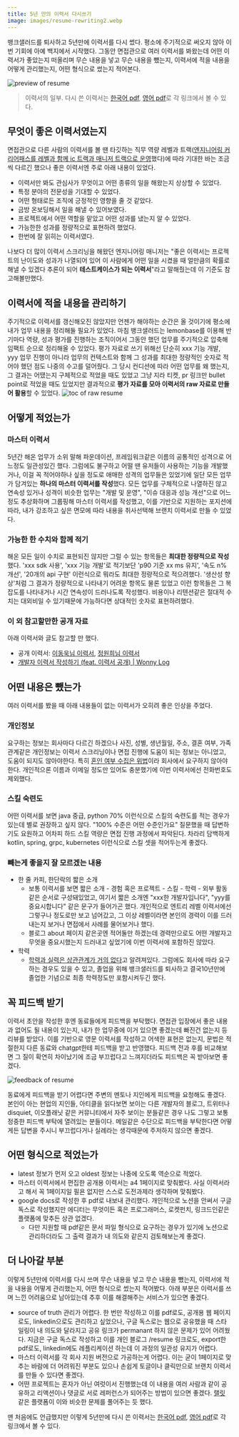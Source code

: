 ```yaml
---
title: 5년 만의 이력서 다시쓰기
image: images/resume-rewriting2.webp
---
```


뱅크샐러드를 퇴사하고 5년만에 이력서를 다시 썼다. 평소에 주기적으로 써오지 않아 이번 기회에 아예 백지에서 시작했다. 그동안 면접관으로 여러 이력서를 봐왔는데 어떤 이력서가 좋았는지 떠올리며 무슨 내용을 넣고 무슨 내용을 뺐는지, 이력서에 적을 내용을 어떻게 관리했는지, 어떤 형식으로 썼는지 적어본다.

![preview of resume](/images/20240224/preview.png)
> 이력서의 일부. 다시 쓴 이력서는 [한국어 pdf](/2023-ko-resume.pdf), [영어 pdf](/2023-en-resume.pdf)로 각 링크에서 볼 수 있다.

## 무엇이 좋은 이력서였는지
면접관으로 다른 사람의 이력서를 볼 땐 타깃하는 직무 역량 레벨과 트랙([엔지니어링 커리어패스를 레벨과 함께 ic 트랙과 매니저 트랙으로 운영](https://yozm.wishket.com/magazine/detail/2066/)했다)에 따라 기대한 바는 조금씩 다르긴 했으나 좋은 이력서엔 주로 아래 내용이 있었다.

* 이력서만 봐도 관심사가 무엇이고 어떤 종류의 일을 해왔는지 상상할 수 있었다.
* 특정 분야의 전문성을 기대할 수 있었다.
* 어떤 형태로든 조직에 긍정적인 영향을 줄 것 같았다.
* 금방 온보딩해서 일을 해낼 수 있어보였다.
* 프로젝트에서 어떤 역할을 맡았고 어떤 성과를 냈는지 알 수 있었다.
* 가능한한 성과를 정량적으로 표현하려 했었다.
* 한번에 잘 읽히는 이력서였다.

나보다 더 많이 이력서 스크리닝을 해왔던 엔지니어링 매니저는 "좋은 이력서는 프로젝트의 난이도와 성과가 나열되어 있어 이 사람에게 어떤 일을 시켰을 때 얼만큼의 확률로 해낼 수 있겠다 추론이 되어 **테스트케이스가 되는 이력서**"라고 말해줬는데 이 기준도 참고해볼만했다.

## 이력서에 적을 내용을 관리하기
주기적으로 이력서를 갱신해오진 않았지만 언젠가 해야하는 순간은 올 것이기에 평소에 내가 업무 내용을 정리해둘 필요가 있었다. 마침 뱅크샐러드는 lemonbase를 이용해 반기마다 역량, 성과 평가를 진행하는 조직이어서 그동안 했던 업무를 주기적으로 압축해 임팩트 순으로 정리해올 수 있었다. 평가 자료로 쓰기 위해선 단순히 xxx 기능 개발, yyy 업무 진행이 아니라 업무의 컨텍스트와 함께 그 성과를 최대한 정량적인 숫자로 적어야 했던 점도 나중의 수고를 덜어줬다. 그 당시 컨디션에 따라 어떤 업무를 왜 했는지, 그 결과는 어땠는지 구체적으로 적었을 때도 있었고 그냥 지라 티켓, pr 링크만 bullet point로 적었을 때도 있었지만 결과적으로 **평가 자료를 모아 이력서의 raw 자료로 만들어 활용**할 수 있었다.
![toc of raw resume](/images/20240224/toc.png)

## 어떻게 적었는가
### 마스터 이력서
5년간 해온 업무가 소위 말해 파운데이션, 프레임워크같은 이름의 공통적인 성격으로 어느정도 일관성있긴 했다. 그럼에도 불구하고 어떨 땐 유저들이 사용하는 기능을 개발했거나, 이걸 꼭 적어야하나 싶을 정도로 애매한 성격의 업무들은 있었기에 일단 모든 업무가 담겨있는 **하나의 마스터 이력서를 작성**했다. 모든 업무를 구체적으로 나열하진 않고 연속성 있거나 성격이 비슷한 업무는 "개발 및 운영", "이슈 대응과 성능 개선"으로 어느정도 추상화하며 그룹핑해 마스터 이력서를 작성했고, 이를 기반으로 지원하는 포지션에 따라, 내가 강조하고 싶은 면모에 따라 내용을 취사선택해 브랜치 이력서로 만들 수 있었다.

### 가능한 한 수치와 함께 적기
해온 모든 일이 수치로 표현되진 않지만 그럴 수 있는 항목들은 **최대한 정량적으로 작성**했다. 'xxx sdk 사용', 'xxx 기능 개발'로 적기보단 'p90 기준 xx ms 유지', '속도 n% 개선', '20개의 api 구현' 이런식으로 뭐라도 최대한 정량적으로 적으려했다. '생산성 향상'처럼 그 결과가 정량적으로 나타내기 어려운 항목도 물론 있었고 이런 항목들은 그 복잡도를 나타내거나 시간 연속성이 드러나도록 작성했다. 비용이나 리텐션같은 절대적 수치는 대외비일 수 있기때문에 가능하다면 상대적인 숫자로 표현하려했다.

### 이 외 참고할만한 공개 자료
아래 이력서와 글도 참고할 만 했다.

* 공개 이력서: [이동욱님 이력서](https://jojoldu.github.io/), [정원희님 이력서](https://wonny.oopy.io/)
* [개발자 이력서 작성하기 (feat. 이력서 공개) | Wonny Log](https://wonny.space/writing/work/engineer-resume)

## 어떤 내용은 뺐는가
여러 이력서를 봤을 때 아래 내용들이 없는 이력서가 오히려 좋은 인상을 주었다.

### 개인정보
요구하는 정보는 회사마다 다르긴 하겠으나 사진, 성별, 생년월일, 주소, 결혼 여부, 가족 관계같은 개인정보는 이력서 스크리닝이나 면접 진행에 도움이 되는 정보는 아니었고, 도움이 되지도 않아야한다. 특히 [혼인 여부 수집은 위법](https://www.law.go.kr/법령/채용절차의공정화에관한법률/(20200526,17326,20200526)/제4조의3)이라 회사에서 요구하지 않아야한다. 개인적으론 이름과 이메일 정도만 있어도 충분했기에 이번 이력서에선 전화번호도 제외했다.

### 스킬 숙련도
어떤 이력서를 보면 java 중급, python 70% 이런식으로 스킬의 숙련도를 적는 경우가 있는데 별로 권장하고 싶지 않다. "100% 수준은 어떤 수준인가요" 질문했을 때 답변하기도 요원하고 어차피 하드 스킬 역량은 면접 진행 과정에서 파악된다. 차라리 담백하게 kotlin, spring, grpc, kubernetes 이런식으로 스킬 셋을 적어두는게 좋겠다.

### 빼는게 좋을지 잘 모르겠는 내용
* 한 줄 카피, 한단락의 짧은 소개
  * 보통 이력서를 보면 짧은 소개 - 경험 혹은 프로젝트 - 스킬 - 학력 - 외부 활동 같은 순서로 구성돼있었고, 여기서 짧은 소개엔 "xxx한 개발자입니다", "yyy를 중요시합니다" 같은 문구가 들어가곤 했다. 개인적으로 엔트리 레벨 이력서에선 그렇구나 정도로만 보고 넘어갔고, 그 이상 레벨이라면 본인의 경력이 이를 드러내는지 보거나 면접에서 사례를 물어보거나 했다.
  * 블로그 about 페이지 같은곳엔 적어둘만 하겠는데 경력만으로도 어떤 개발자고 무엇을 중요시했는지 드러내고 싶었기에 이번 이력서에 포함하진 않았다.
* 학력
  * [학력과 실력은 상관관계가 거의 없다](https://www.hankookilbo.com/News/Read/201708120439464375)고 알려져있다. 그럼에도 회사에 따라 요구하는 경우도 있을 수 있고, 졸업을 위해 뱅크샐러드를 퇴사하고 결국10년만에 졸업한 기념으로 최종 학력정도만 포함시켜두긴 했다.

## 꼭 피드백 받기
이력서 초안을 작성한 후엔 동료들에게 피드백을 부탁했다. 면접관 입장에서 좋은 내용과 없어도 될 내용이 있는지, 내가 한 업무중에 이거 있으면 좋겠는데 빠진건 없는지 등 리뷰를 받았다. 이를 기반으로 영문 이력서를 작성하고 어색한 표현은 없는지, 문법은 적절한지 다른 동료와 chatgpt한테 피드백을 받고 반영했다. 피드백 전과 후를 비교해보면 그 질이 확연히 차이났기에 조금 부끄럽다고 느껴지더라도 피드백은 꼭 받아보면 좋겠다.

![feedback of resume](/images/20240224/review.png)

동료에게 피드백을 받기 어렵다면 주변의 멘토나 지인에게 피드백을 요청해도 좋겠다. 본인이 아는 현업의 지인들, 아티클을 읽다보면 보이는 다른 개발자의 블로그, 트위터나 disquiet, 이오플래닛 같은 커뮤니티에서 자주 보이는 분들같은 경우 나도 그렇고 보통 정중한 피드백 부탁에 열려있는 분들이다. 메일같은 수단으로 피드백을 부탁한다면 어떻게든 답변을 주시니 부끄럽다거나 실례라는 생각때문에 주저하지 않으면 좋겠다.

## 어떤 형식으로 적었는가
* latest 정보가 먼저 오고 oldest 정보는 나중에 오도록 역순으로 적었다.
* 마스터 이력서에서 편집한 공개용 이력서는 a4 1페이지로 맞춰봤다. 사실 이력서라고 해서 꼭 1페이지일 필욘 없지만 스스로 도전과제라 생각하며 맞춰봤다.
* google docs로 작성한 후 pdf로 내보내 관리했다. 개인적으로 노션을 안써서 구글 독스로 작성했지만 에디터는 무엇이든 혹은 프로그래머스, 로켓펀치, 링크드인같은 플랫폼에 맞추든 상관 없겠다.
  * 다만 지원할 때 pdf같은 문서 파일 형식으로 요구하는 경우가 있기에 노션으로 관리하더라도 그 출력 결과가 내 의도와 같은지 검토해보는게 좋겠다.

## 더 나아갈 부분
이렇게 5년만에 이력서를 다시 쓰며 무슨 내용을 넣고 무슨 내용을 뺐는지, 이력서에 적을 내용을 어떻게 관리했는지, 어떤 형식으로 썼는지 적어봤다. 아래 부분은 이력서를 쓰며 느낀 어려움으로 남아있는데 추후 이를 해결해주는 서비스가 있으면 좋겠다.

* source of truth 관리가 어렵다. 한 번만 작성하고 이를 pdf로도, 공개용 웹 페이지로도, linkedin으로도 관리하고 싶었으나, 구글 독스로는 웹으로 공유했을 때 스타일링이 내 의도와 달라지고 공유 링크가 permanant 하지 않은 문제가 있어 어려웠다. 지금은 구글 독스로 작성하고 이를 개인 블로그 /resume 링크로도, export한 pdf로도, linkedin에도 레플리케이션 하는데 이 과정의 일관성 유지가 어렵다.
* 마스터 이력서를 각 회사 지원 버전으로 가공하는게 어렵다. 이는 굳이 1페이지로 맞추는 바람에 더 어려워진 부분도 있으나 손쉽게 토글이나 클릭만으로 브랜치 이력서를 만들 수 있다면 좋겠다.
* 어떤 프로젝트는 혼자가 아닌 여럿이서 진행했는데 이 내용을 여러 사람과 같이 공유하고 리액션이나 댓글로 서로 레퍼런스가 되어주는 방법이 있으면 좋겠다. [랠릿](https://www.rallit.com/hub) 같은 플랫폼이 이와 비슷한 문제를 풀어주는 듯 했다.

맨 처음에도 언급했지만 이렇게 5년만에 다시 쓴 이력서는 [한국어 pdf](/2023-ko-resume.pdf), [영어 pdf](/2023-en-resume.pdf)로 각 링크에서 볼 수 있다.
